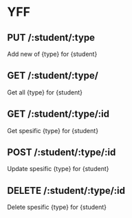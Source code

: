 # YFF

## PUT /:student/:type
Add new of {type} for {student}

## GET /:student/:type/
Get all {type} for {student}

## GET /:student/:type/:id
Get spesific {type} for {student}

## POST /:student/:type/:id
Update spesific {type} for {student}

## DELETE /:student/:type/:id
Delete spesific {type} for {student}
